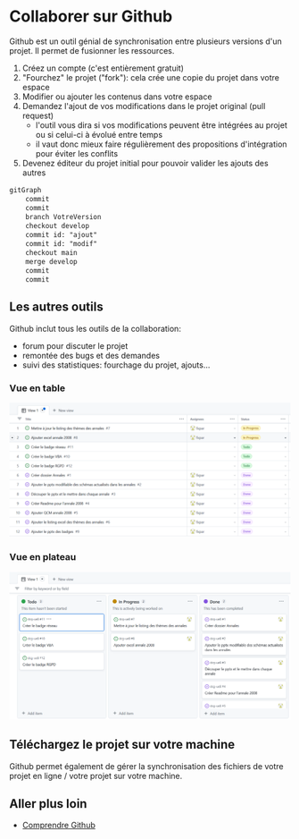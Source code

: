 # Collaborer sur Github

Github est un outil génial de synchronisation entre plusieurs versions d'un projet. Il permet de fusionner les ressources.


1. Créez un compte (c'est entièrement gratuit)
1. "Fourchez" le projet ("fork"): cela crée une copie du projet dans votre espace
1. Modifier ou ajouter les contenus dans votre espace
1. Demandez l'ajout de vos modifications dans le projet original (pull request)
    * l'outil vous dira si vos modifications peuvent être intégrées au projet ou si celui-ci à évolué entre temps
    * il vaut donc mieux faire régulièrement des propositions d'intégration pour éviter les conflits
1. Devenez éditeur du projet initial pour pouvoir valider les ajouts des autres

````mermaid
gitGraph
    commit
    commit
    branch VotreVersion
    checkout develop
    commit id: "ajout"
    commit id: "modif"
    checkout main
    merge develop
    commit
    commit
````

## Les autres outils

Github inclut tous les outils de la collaboration:

* forum pour discuter le projet
* remontée des bugs et des demandes
* suivi des statistiques: fourchage du projet, ajouts...

### Vue en table
![Table](./suiviProjetTable.png)

### Vue en plateau
![Board](./suiviProjetBoard.png)

## Téléchargez le projet sur votre machine

Github permet également de gérer la synchronisation des fichiers de votre projet en ligne / votre projet sur votre machine.

## Aller plus loin

* [Comprendre Github](https://www.hostinger.fr/tutoriels/github-cest-quoi-et-comment-lutiliser)


